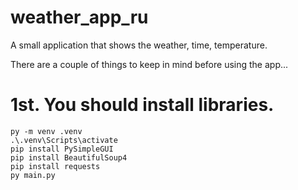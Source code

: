# weather_app_ru
A small application that shows the weather, time, temperature.

There are a couple of things to keep in mind before using the app...
# 1st. You should install libraries.
```
py -m venv .venv
.\.venv\Scripts\activate
pip install PySimpleGUI
pip install BeautifulSoup4
pip install requests
py main.py
```

